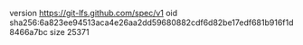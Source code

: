 version https://git-lfs.github.com/spec/v1
oid sha256:6a823ee94513aca4e26aa2dd59680882cdf6d82be17edf681b916f1d8466a7bc
size 25371
